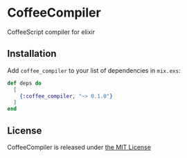 # CoffeeCompiler
CoffeeScript compiler for elixir

## Installation

Add `coffee_compiler` to your list of dependencies in `mix.exs`:

```elixir
def deps do
  [
    {:coffee_compiler, "~> 0.1.0"}
  ]
end
```

## License

CoffeeCompiler is released under [the MIT License](./LICENSE)
